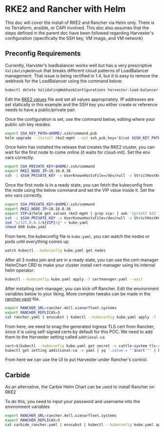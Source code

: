 # RKE2 and Rancher with Helm

This doc will cover the install of RKE2 and Rancher via Helm only. There is no Terraform, ansible, or CAPI involved. This doc also assumes that the steps defined in the parent doc have been followed regarding Harvester's configuration (specifically the SSH key, VM image, and VM network)

## Preconfig Requirements

Currently, Harvster's loadbalancer works well but has a very prescriptive `ValidatingWebhook` that breaks different cloud patterns of LoadBalancer management. That issue is being rectified in 1.4, but it is easy to remove the webhook for the LoadBalancer using the command below:

```bash
kubectl delete ValidatingWebhookConfigurations harvester-load-balancer-webhook
```

Edit the [RKE2 values](./values.yaml) file and set all values appropriately. IP addresses are set statically in this example and the SSH key you either create or reference needs to have a public/private pair.

Once the configuration is set, use the command below, editing where your public ssh key resides:
```bash
export SSH_KEY_PATH=$HOME/.ssh/command.pub
helm upgrade --install rke2-mgmt --set ssh_pub_key="$(cat $SSH_KEY_PATH)" -f values.yaml charts/rke2
```

Once helm has installed the release that creates the RKE2 cluster, you can wait for the first node to come online (it waits for cloud-init). Set the env vars correctly.
```bash
export SSH_PRIVATE_KEY=$HOME/.ssh/command
export RKE2_NODE_IP=10.10.0.36
ssh -i $SSH_PRIVATE_KEY -o UserKnownHostsFile=/dev/null -o StrictHostKeyChecking=no ubuntu@$RKE2_NODE_IP "while [ ! -f /var/lib/cloud/instance/boot-finished ]; do echo 'Waiting for Cloud-Init...'; sleep 5; done"
```

Once the first node is in a ready state, you can fetch the kubeconfig from the node using the below command and set the VIP value inside it. Set the env vars correctly.
```bash
export SSH_PRIVATE_KEY=$HOME/.ssh/command
export RKE2_NODE_IP=10.10.0.36
export VIP=$(helm get values rke2-mgmt | grep vip: | awk '{printf $2}')
ssh -i $SSH_PRIVATE_KEY -o UserKnownHostsFile=/dev/null -o StrictHostKeyChecking=no ubuntu@$RKE2_NODE_IP "sudo cat /etc/rancher/rke2/rke2.yaml" 2> /dev/null | \
sed "s/127.0.0.1/${VIP}/g" > kube.yaml
chmod 600 kube.yaml
```

From here, the kubeconfig file is `kube.yaml`, you can watch the nodes or pods until everything comes up
```bash
watch kubectl --kubeconfig kube.yaml get nodes
```

After all 3 nodes join and are in a ready state, you can use the cert-manager HelmChart CRD to make your cluster install cert-manager using its internal helm operator:
```bash
kubectl --kubeconfig kube.yaml apply -f certmanager.yaml --wait
```

After installing cert-manager, you can kick off Rancher. Edit the environment variables below to your liking. More complex tweaks can be made in the [rancher.yaml](./rancher.yaml) file.
```bash
export RANCHER_URL=rancher.dell.sienarfleet.systems
export RANCHER_REPLICAS=3
cat rancher.yaml | envsubst | kubectl --kubeconfig kube.yaml apply -f - --wait
```

From here, we need to snag the generated ingress TLS cert from Rancher, since it is using self-signed certs by default for this POC. We need to add them to the Harvester setting called `addtional-ca`
```bash
cert=$(kubectl --kubeconfig kube.yaml get secret -n cattle-system tls-rancher -o yaml | yq '.data."tls.crt"' | base64 -d)
kubectl get setting additional-ca -o yaml | yq '.value = "'$cert'"' | kubectl apply -f -
```

From here we can use the UI to put Harvester under Rancher's control.

## Carbide
As an alternative, the Carbie Helm Chart can be used to install Rancher on RKE2

To do this, you need to input your password and username into the environment variables

```bash
export RANCHER_URL=rancher.dell.sienarfleet.systems
export RANCHER_REPLICAS=3
cat carbide_rancher.yaml | envsubst | kubectl --kubeconfig kube.yaml apply -f - --wait
```